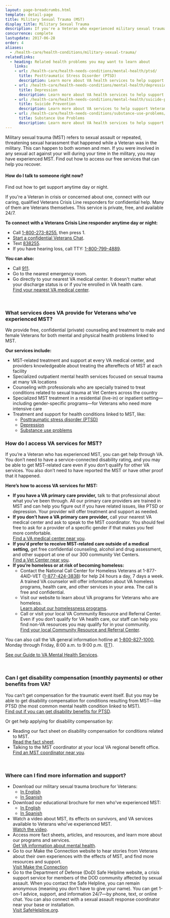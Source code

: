 ```yaml
---
layout: page-breadcrumbs.html
template: detail-page
title: Military Sexual Trauma (MST)
display_title: Military Sexual Trauma
description: If you're a Veteran who experienced military sexual trauma (MST) while serving, find out if you can get VA health care benefits and services to help you recover.
concurrence: complete
lastupdate: 2017-06-28
order: 4
aliases:
  - /health-care/health-conditions/military-sexual-trauma/
relatedlinks:
  - heading: Related health problems you may want to learn about
    links:
    - url: /health-care/health-needs-conditions/mental-health/ptsd/
      title: Posttraumatic Stress Disorder (PTSD)
      description: Learn more about VA health services to help support Veterans with PTSD.
    - url: /health-care/health-needs-conditions/mental-health/depression/
      title: Depression
      description: Learn more about VA health services to help support Veterans with depression.
    - url: /health-care/health-needs-conditions/mental-health/suicide-prevention/
      title: Suicide Prevention
      description: Learn more about VA services to help support Veterans at risk of suicide and their families.
    - url: /health-care/health-needs-conditions/substance-use-problems/
      title: Substance Use Problems
      description: Learn more about VA health services to help support Veterans with substance use problems.
---
```


<div class="va-introtext">

Military sexual trauma (MST) refers to sexual assault or repeated, threatening sexual harassment that happened while a Veteran was in the military. This can happen to both women and men. If you were involved in any sexual act against your will during your time in the military, you may have experienced MST. Find out how to access our free services that can help you recover.

</div>

<div class="usa-alert usa-alert-warning">
  <div class="usa-alert-body">
	<h4 class="usa-alert-heading">How do I talk to someone right now?</h4>
	<a id="crisis-expander-link">Find out how to get support anytime day or night.</a></h4>
	<div id="crisis-expander-content" class="expander-content expander-content-closed">
	  <div class="expander-content-inner usa-alert-text">
	    <p>If you're a Veteran in crisis or concerned about one, connect with our caring, qualified Veterans Crisis Line responders for confidential help. Many of them are Veterans themselves. This service is private, free, and available 24/7.</p>
	    <p><strong>To connect with a Veterans Crisis Line responder anytime day or night:</strong></p>
	    <ul>
              <li>Call <a href="tel:+1-800-273-8255">1-800-273-8255</a>, then press 1.</li>
	      <li><a href="https://www.veteranscrisisline.net/ChatTermsOfService.aspx?account=Veterans%20Chat/" class="no-external-icon">Start a confidential Veterans Chat</a>.</li>
  	      <li>Text <a href="sms:838255">838255</a>.</li>
		    <li>If you have hearing loss, call TTY: <a href="tel:+18007994889">1-800-799-4889</a>.</li>
            </ul>
     	    <p><strong>You can also:</strong></p>
            <ul>
              <li>Call <a href="tel:911">911</a>.</li>
	      <li>Go to the nearest emergency room.</li>
		    <li>Go directly to your nearest VA medical center. It doesn't matter what your discharge status is or if you're enrolled in VA health care.<br>
			    <a href="/find-locations/?facilityType=health">Find your nearest VA medical center</a>.</li>
	    </ul>
	  </div>
  	</div>
      </div>
    </div>

<br>

<div class="feature" markdown=“1”>

### What services does VA provide for Veterans who’ve experienced MST?

We provide free, confidential (private) counseling and treatment to male and female Veterans for both mental and physical health problems linked to MST.

**Our services include:**
- MST-related treatment and support at every VA medical center, and providers knowledgeable about treating the aftereffects of MST at each facility
- Specialized outpatient mental health services focused on sexual trauma at many VA locations
- Counseling with professionals who are specially trained to treat conditions related to sexual trauma at Vet Centers across the country
- Specialized MST treatment in a residential (live-in) or inpatient setting—including gender-specific programs—for Veterans who need more intensive care
- Treatment and support for health conditions linked to MST, like:
  - [Posttraumatic stress disorder (PTSD)](/health-care/health-needs-conditions/mental-health/ptsd/)
  - [Depression](/health-care/health-needs-conditions/mental-health/depression/)
  - [Substance use problems](/health-care/health-needs-conditions/substance-use-problems/)

</div>

<span id="no-benefits"></span>
### How do I access VA services for MST?

If you’re a Veteran who has experienced MST, you can get help through VA. You don’t need to have a service-connected disability rating, and you may be able to get MST-related care even if you don’t qualify for other VA services. You also don’t need to have reported the MST or have other proof that it happened.

**Here’s how to access VA services for MST:**

- **If you have a VA primary care provider,** talk to that professional about what you’ve been through. All our primary care providers are trained in MST and can help you figure out if you have related issues, like PTSD or depression. Your provider will offer treatment and support as needed.
- **If you don’t have a VA primary care provider,** call your nearest VA medical center and ask to speak to the MST coordinator. You should feel free to ask for a provider of a specific gender if that makes you feel more comfortable.<br>
[Find a VA medical center near you](/find-locations/).
- **If you'd prefer to receive MST-related care outside of a medical setting,** get free confidential counseling, alcohol and drug assessment, and other support at one of our 300 community Vet Centers.<br>
[Find a Vet Center near you](/find-locations/).
- **If you’re homeless or at risk of becoming homeless:**
  - Contact the National Call Center for Homeless Veterans at 1-877-4AID-VET (<a href="tel:+18774243838">1-877-424-3838</a>) for help 24 hours a day, 7 days a week. A trained VA counselor will offer information about VA homeless programs, health care, and other services in your area. The call is free and confidential.
  - Visit our website to learn about VA programs for Veterans who are homeless.<br>
  [Learn about our homelessness programs](https://www.va.gov/homeless/).
  - Call or visit your local VA Community Resource and Referral Center. Even if you don’t qualify for VA health care, our staff can help you find non-VA resources you may qualify for in your community. <br>
  [Find your local Community Resource and Referral Center]( https://www.va.gov/HOMELESS/Crrc.asp).

You can also call the VA general information hotline at <a href="tel:+1-800-827-1000">1-800-827-1000</a>, Monday through Friday, 8:00 a.m. to 9:00 p.m. (<abbr title="eastern time">ET</abbr>).<br>

[See our Guide to VA Mental Health Services](https://www.mentalhealth.va.gov/docs/MHG_English.pdf).

<br>

### Can I get disability compensation (monthly payments) or other benefits from VA?

You can’t get compensation for the traumatic event itself. But you may be able to get disability compensation for conditions resulting from MST—like PTSD (the most common mental health condition linked to MST).<br>
[Find out if you can get disability benefits for PTSD](/disability/eligibility/ptsd/#ptsd-disability-eligibility).

Or get help applying for disability compensation by:

- Reading our fact sheet on disability compensation for conditions related to MST. <br>
[Read the fact sheet](http://www.benefits.va.gov/BENEFITS/factsheets/serviceconnected/MST.pdf).
- Talking to the MST coordinator at your local VA regional benefit office. <br>
[Find an MST coordinator near you](http://www.benefits.va.gov/benefits/mstcoordinators.asp).

<br>

### Where can I find more information and support?

- Download our military sexual trauma brochure for Veterans:
  - [In English](https://www.mentalhealth.va.gov/docs/mst/MST_General_Brochure_2016_English_508.pdf)
  - [In Spanish](https://www.mentalhealth.va.gov/docs/mst/MST_General_Brochure_2016_Spanish_508.pdf)
- Download our educational brochure for men who've experienced MST:
  - [In English](https://www.mentalhealth.va.gov/docs/Men_Overcoming_MST.pdf)
  - [In Spanish](https://www.mentalhealth.va.gov/docs/mst/Strength_Recovery-Men_Overcoming_MST_Spanish_508.pdf)
- Watch a video about MST, its effects on survivors, and VA services available to Veterans who’ve experienced MST. <br>
[Watch the video](https://www.youtube.com/watch?v=b9snig5gZfk).
- Access more fact sheets, articles, and resources, and learn more about our programs and services.<br>
[Get VA information about mental health](https://www.mentalhealth.va.gov/msthome.asp).
- Go to our Make the Connection website to hear stories from Veterans about their own experiences with the effects of MST, and find more resources and support.<br>
<a href="http://maketheconnection.net/" class="no-external-icon">Visit Make the Connection</a>
- Go to the Department of Defense (DoD) Safe Helpline website, a crisis support service for members of the DOD community affected by sexual assault. When you contact the Safe Helpline, you can remain anonymous (meaning you don’t have to give your name). You can get 1-on-1 advice, support, and information 24/7—by phone, text, or online chat. You can also connect with a sexual assault response coordinator near your base or installation.<br>
[Visit SafeHelpline.org](https://www.safehelpline.org/).

<script type="text/javascript">

  // Toggle the expandable crisis info
  document.getElementById('crisis-expander-link')
    .addEventListener('click', function () {
      document.getElementById('crisis-expander-content').classList.toggle('expander-content-closed');
    });
</script>
